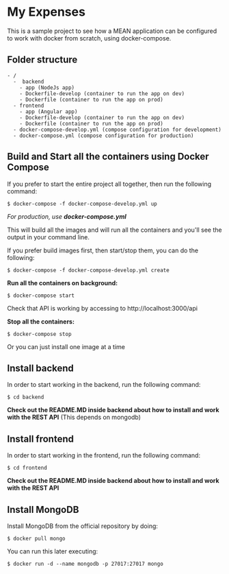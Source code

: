 # My Expenses
This is a sample project to see how a MEAN application can be configured to work with docker from scratch, using docker-compose.

## Folder structure

```
- /
  -  backend   
    - app (NodeJs app)
    - Dockerfile-develop (container to run the app on dev)
    - Dockerfile (container to run the app on prod)
  - frontend
    - app (Angular app)
    - Dockerfile-develop (container to run the app on dev)
    - Dockerfile (container to run the app on prod)
  - docker-compose-develop.yml (compose configuration for development)
  - docker-compose.yml (compose configuration for production)
```    

## Build and Start all the containers using Docker Compose

If you prefer to start the entire project all together, then run the following command:
```
$ docker-compose -f docker-compose-develop.yml up
```
*For production, use **docker-compose.yml***

This will build all the images and will run all the containers and you'll see the output in your command line.

If you prefer build images first, then start/stop them, you can do the following:
```
$ docker-compose -f docker-compose-develop.yml create
```

**Run all the containers on background:**
```
$ docker-compose start
```

Check that API is working by accessing to http://localhost:3000/api

**Stop all the containers:**
```
$ docker-compose stop
```

Or you can just install one image at a time

## Install backend
In order to start working in the backend, run the following command:
```
$ cd backend
```

**Check out the README.MD inside backend about how to install and work with the REST API** (This depends on mongodb)

## Install frontend
In order to start working in the frontend, run the following command:
```
$ cd frontend
```

**Check out the README.MD inside backend about how to install and work with the REST API**

## Install MongoDB
Install MongoDB from the official repository by doing:
```
$ docker pull mongo
```

You can run this later executing:
```
$ docker run -d --name mongodb -p 27017:27017 mongo
```
